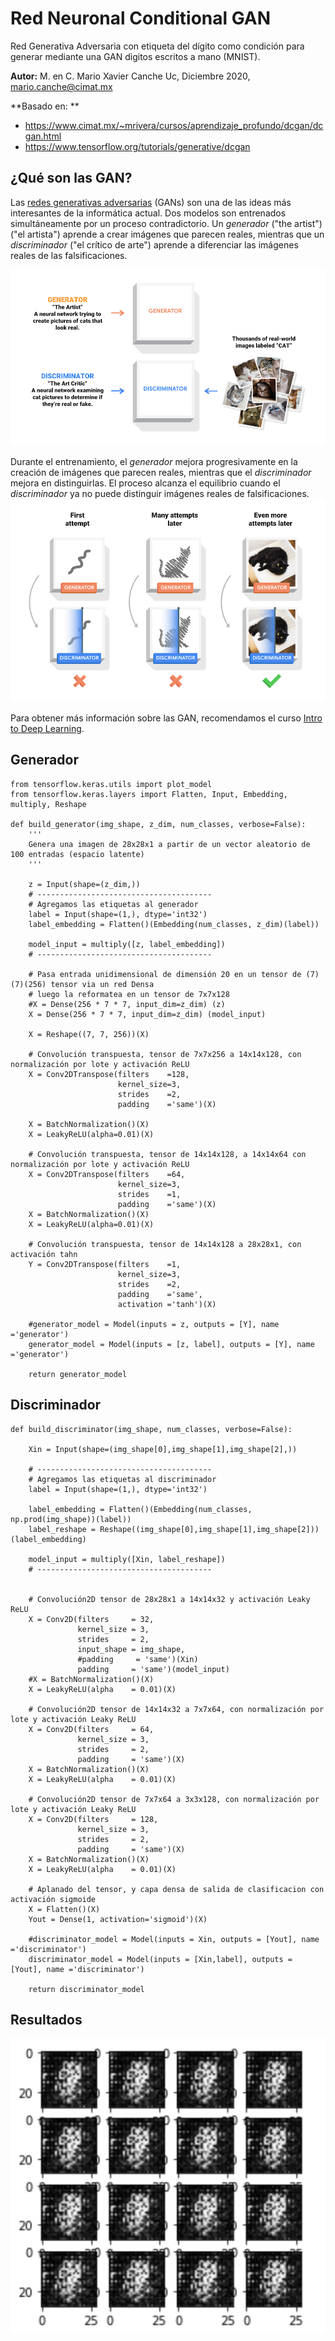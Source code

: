 # Red Neuronal Conditional GAN

Red Generativa Adversaria con etiqueta del dígito como condición para generar mediante una GAN digitos escritos a mano (MNIST).

**Autor:** M. en C. Mario Xavier Canche Uc, Diciembre 2020, mario.canche@cimat.mx  

**Basado en: **
- https://www.cimat.mx/~mrivera/cursos/aprendizaje_profundo/dcgan/dcgan.html  
- https://www.tensorflow.org/tutorials/generative/dcgan

## ¿Qué son las GAN?
Las [redes generativas adversarias](https://arxiv.org/abs/1406.2661) (GANs) son una de las ideas más interesantes de la informática actual. Dos modelos son entrenados simultáneamente por un proceso contradictorio. Un *generador* ("the artist")  ("el artista") aprende a crear imágenes que parecen reales, mientras que un *discriminador* ("el crítico de arte") aprende a diferenciar las imágenes reales de las falsificaciones.

![A diagram of a generator and discriminator](./images/gan1.png)

Durante el entrenamiento, el *generador* mejora progresivamente en la creación de imágenes que parecen reales, mientras que el *discriminador* mejora en distinguirlas. El proceso alcanza el equilibrio cuando el *discriminador* ya no puede distinguir imágenes reales de falsificaciones.
![A second diagram of a generator and discriminator](./images/gan2.png)

Para obtener más información sobre las GAN, recomendamos el curso [Intro to Deep Learning](http://introtodeeplearning.com/).

## Generador
```
from tensorflow.keras.utils import plot_model
from tensorflow.keras.layers import Flatten, Input, Embedding, multiply, Reshape

def build_generator(img_shape, z_dim, num_classes, verbose=False):
    '''
    Genera una imagen de 28x28x1 a partir de un vector aleatorio de 100 entradas (espacio latente)
    '''

    z = Input(shape=(z_dim,))
    # ---------------------------------------
    # Agregamos las etiquetas al generador
    label = Input(shape=(1,), dtype='int32')
    label_embedding = Flatten()(Embedding(num_classes, z_dim)(label))

    model_input = multiply([z, label_embedding])
    # ---------------------------------------

    # Pasa entrada unidimensional de dimensión 20 en un tensor de (7)(7)(256) tensor via un red Densa
    # luego la reformatea en un tensor de 7x7x128
    #X = Dense(256 * 7 * 7, input_dim=z_dim) (z)
    X = Dense(256 * 7 * 7, input_dim=z_dim) (model_input)

    X = Reshape((7, 7, 256))(X)

    # Convolución transpuesta, tensor de 7x7x256 a 14x14x128, con normalización por lote y activación ReLU
    X = Conv2DTranspose(filters    =128, 
                        kernel_size=3, 
                        strides    =2, 
                        padding    ='same')(X)

    X = BatchNormalization()(X)
    X = LeakyReLU(alpha=0.01)(X)
    
    # Convolución transpuesta, tensor de 14x14x128, a 14x14x64 con normalización por lote y activación ReLU
    X = Conv2DTranspose(filters    =64, 
                        kernel_size=3, 
                        strides    =1, 
                        padding    ='same')(X)
    X = BatchNormalization()(X)
    X = LeakyReLU(alpha=0.01)(X)
    
    # Convolución transpuesta, tensor de 14x14x128 a 28x28x1, con activación tahn
    Y = Conv2DTranspose(filters    =1, 
                        kernel_size=3, 
                        strides    =2, 
                        padding    ='same',
                        activation ='tanh')(X)
    
    #generator_model = Model(inputs = z, outputs = [Y], name ='generator')
    generator_model = Model(inputs = [z, label], outputs = [Y], name ='generator')
    
    return generator_model
```

## Discriminador
```
def build_discriminator(img_shape, num_classes, verbose=False):

    Xin = Input(shape=(img_shape[0],img_shape[1],img_shape[2],))

    # ---------------------------------------
    # Agregamos las etiquetas al discriminador
    label = Input(shape=(1,), dtype='int32')

    label_embedding = Flatten()(Embedding(num_classes, np.prod(img_shape))(label))
    label_reshape = Reshape((img_shape[0],img_shape[1],img_shape[2]))(label_embedding)

    model_input = multiply([Xin, label_reshape])
    # ---------------------------------------


    # Convolución2D tensor de 28x28x1 a 14x14x32 y activación Leaky ReLU
    X = Conv2D(filters     = 32, 
               kernel_size = 3, 
               strides     = 2, 
               input_shape = img_shape, 
               #padding     = 'same')(Xin)
               padding     = 'same')(model_input)
    #X = BatchNormalization()(X)
    X = LeakyReLU(alpha    = 0.01)(X)

    # Convolución2D tensor de 14x14x32 a 7x7x64, con normalización por lote y activación Leaky ReLU
    X = Conv2D(filters     = 64, 
               kernel_size = 3, 
               strides     = 2, 
               padding     = 'same')(X)
    X = BatchNormalization()(X)
    X = LeakyReLU(alpha    = 0.01)(X)
    
    # Convolución2D tensor de 7x7x64 a 3x3x128, con normalización por lote y activación Leaky ReLU
    X = Conv2D(filters     = 128, 
               kernel_size = 3, 
               strides     = 2,  
               padding     = 'same')(X)
    X = BatchNormalization()(X)
    X = LeakyReLU(alpha    = 0.01)(X)

    # Aplanado del tensor, y capa densa de salida de clasificacion con activación sigmoide
    X = Flatten()(X)
    Yout = Dense(1, activation='sigmoid')(X)

    #discriminator_model = Model(inputs = Xin, outputs = [Yout], name ='discriminator')
    discriminator_model = Model(inputs = [Xin,label], outputs = [Yout], name ='discriminator')

    return discriminator_model
```

## Resultados

<img src="images/epoca1.png" width="750">

